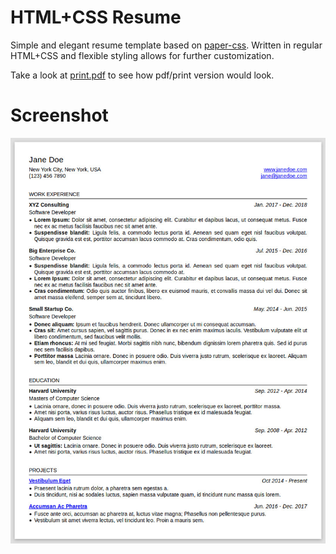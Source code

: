 # HTML+CSS Resume

Simple and elegant resume template based on [paper-css](github.com/cognitom/paper-css).
Written in regular HTML+CSS and flexible styling allows for further customization.

Take a look at [print.pdf](https://raw.githubusercontent.com/francium/resume-css/master/print.pdf)
to see how pdf/print version would look.

# Screenshot

![Resume](./digital.jpg)
